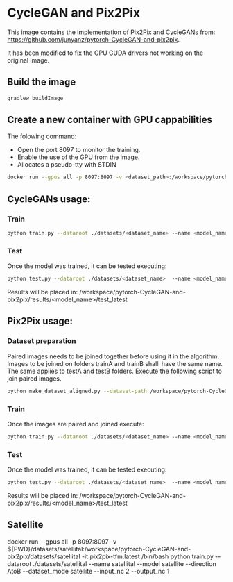 # CycleGAN and Pix2Pix
This image contains the implementation of Pix2Pix and CycleGANs from: https://github.com/junyanz/pytorch-CycleGAN-and-pix2pix.

It has been modified to fix the GPU CUDA drivers not working on the original image.

## Build the image
```sh
gradlew buildImage
```
## Create a new container with GPU cappabilities
The folowing command:
- Open the port 8097 to monitor the training.
- Enable the use of the GPU from the image.
- Allocates a pseudo-tty with STDIN
```sh
docker run --gpus all -p 8097:8097 -v <dataset_path>:/workspace/pytorch-CycleGAN-and-pix2pix/datasets/<dataset_name> -it  poc/pytorch-cyclegan-and-pix2pix:0.1.0 /bin/bash
```
## CycleGANs usage:
### Train
```sh
python train.py --dataroot ./datasets/<dataset_name> --name <model_name> --model cycle_gan
```
### Test
Once the model was trained, it can be tested executing:
```sh
python test.py --dataroot ./datasets/<dataset_name>  --name <model_name> --model cycle_gan
```
Results will be placed in: /workspace/pytorch-CycleGAN-and-pix2pix/results/<model_name>/test_latest

## Pix2Pix usage:
### Dataset preparation
Paired images needs to be joined together before using it in the algorithm.
Images to be joined on folders trainA and trainB shalll have the same name. The same applies to testA and testB folders.
Execute the following script to join paired images.
```sh
python make_dataset_aligned.py --dataset-path /workspace/pytorch-CycleGAN-and-pix2pix/datasets/<dataset_name>
```

### Train
Once the images are paired and joined execute:
```sh
python train.py --dataroot ./datasets/<dataset_name> --name <model_name> --model pix2pix --direction <AtoB|BtoA>
```

### Test
Once the model was trained, it can be tested executing:
```sh
python test.py --dataroot ./datasets/<dataset_name>  --name <model_name> --model pix2pix --direction <AtoB|BtoA>
```
Results will be placed in: /workspace/pytorch-CycleGAN-and-pix2pix/results/<model_name>/test_latest


## Satellite

docker run --gpus all -p 8097:8097 -v ${PWD}/datasets/satellital:/workspace/pytorch-CycleGAN-and-pix2pix/datasets/satellital -it pix2pix-tfm:latest /bin/bash
python train.py --dataroot ./datasets/satellital --name satellital --model satellite --direction AtoB --dataset_mode satellite --input_nc 2 --output_nc 1
